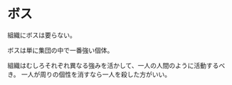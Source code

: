 # ボス

組織にボスは要らない。

ボスは単に集団の中で一番強い個体。

組織はむしろそれぞれ異なる強みを活かして、一人の人間のように活動するべき。
一人が周りの個性を消すなら一人を殺した方がいい。
